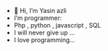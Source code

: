 - 👋 Hi, I’m Yasin azli
- I’m programmer:
- Php , python , javascript , SQL
- I will never give up ...
- I love programming...
